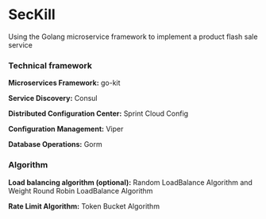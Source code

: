 # SecKill

Using the Golang microservice framework to implement a product flash sale service

### Technical framework

**Microservices Framework:** go-kit

**Service Discovery:** Consul

**Distributed Configuration Center:** Sprint Cloud Config

**Configuration Management:** Viper

**Database Operations:** Gorm

### Algorithm

**Load balancing algorithm (optional):** Random LoadBalance Algorithm and Weight Round Robin LoadBalance Algorithm

**Rate Limit Algorithm:** Token Bucket Algorithm